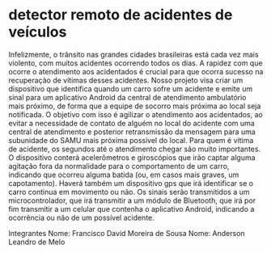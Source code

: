   # detector remoto de acidentes de veículos
   Infelizmente, o trânsito nas grandes cidades brasileiras está cada vez mais violento, com muitos acidentes ocorrendo todos os dias. A rapidez com que ocorre o atendimento aos acidentados é crucial para que ocorra sucesso na recuperação de vítimas desses acidentes.
   Nosso projeto visa criar um dispositivo que identifica quando um carro sofre um acidente e emite um sinal para um aplicativo Android da  central de atendimento ambulatório mais próximo, de forma que a equipe de socorro mais próxima ao local seja notificada. O objetivo com isso é agilizar o atendimento aos acidentados,  ao evitar a necessidade de contato de alguém no local do acidente com uma central de atendimento e posterior retransmissão da mensagem para uma subunidade do SAMU mais próxima possivel do local. Para quem é vítima de acidente, os segundos até o atendimento chegar são muito importantes.
   O dispositivo conterá acelerômetros e giroscópios que irão captar alguma agitação fora da normalidade para o comportamento de um carro, indicando que ocorreu alguma batida (ou, em casos mais graves, um capotamento). Haverá também um dispositivo gps que irá identificar se o carro continua em movimento ou não. Os sinais serão transmitidos a um microcontrolador, que irá transmitir a um módulo de Bluetooth, que irá por fim transmitir a um celular que contenha o aplicativo Android, indicando a ocorrência ou não de um possível acidente.
   
Integrantes
Nome: Francisco David Moreira de Sousa
Nome: Anderson Leandro de Melo
